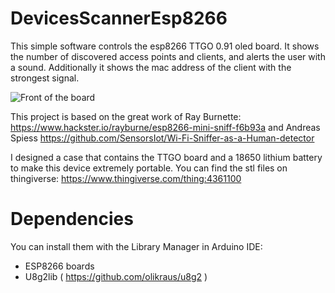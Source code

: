# DevicesScannerEsp8266
This simple software controls the esp8266 TTGO 0.91 oled board.
It shows the number of discovered access points and clients, and alerts the user with a sound.
Additionally it shows the mac address of the client with the strongest signal.

![Front of the board](https://i.imgur.com/87fopMA.jpg)

This project is based on the great work of Ray Burnette: https://www.hackster.io/rayburne/esp8266-mini-sniff-f6b93a and Andreas Spiess https://github.com/SensorsIot/Wi-Fi-Sniffer-as-a-Human-detector

I designed a case that contains the TTGO board and a 18650 lithium battery to make this device extremely portable.
You can find the stl files on thingiverse: https://www.thingiverse.com/thing:4361100

# Dependencies
You can install them with the Library Manager in Arduino IDE:

   - ESP8266 boards
   - U8g2lib ( https://github.com/olikraus/u8g2 )
